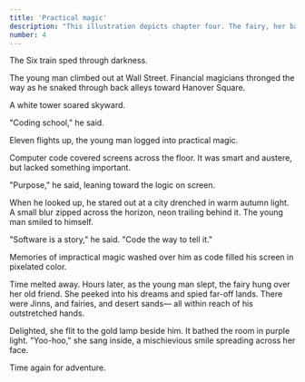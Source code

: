 ```yaml
---
title: 'Practical magic'
description: "This illustration depicts chapter four. The fairy, her back angled to the audience, leans forward into the center of the image, looking up into the dream above her. Chin on hand, she smiles at the adventure unfolding there. A yellow glow lights up the corner of her right eye. Fairy dust sparkles around her, mixing with the moonlight that lights the sky above her. The Jinni from chapter three, now grinning broadly flies up-and-back through the air, arms outstretched, ringed by small glowing fairies. They shine in many colors as they dance mid-air, lighting the scene with tones of emerald green, sky blue, light pink, and pale yellow. Stars hang around them, mixing with multi-colored orbs of light. A mysterious Moroccan castle stands off to the top left of the image. It sits amidst sand dunes that are darkened by mysterious purple light. The moon hangs in haze at the image's other corner. This dream is rising from the young man as he lies sleeps at that image's bottom right corner. He's facing the audience, away from the fantasy, smiling, one hand tucked beneath his face, and the other stretched out before him. His little gold lamp sits on the bedside table to his right, bursting with its impossible magical light."
number: 4
---
```


The Six train sped through darkness.

The young man climbed out at Wall Street. Financial magicians thronged the way as he snaked through back alleys toward Hanover Square. 

A white tower soared skyward. 

"Coding school," he said. 

Eleven flights up, the young man logged into practical magic. 

Computer code covered screens across the floor. It was smart and austere, but lacked something important. 

"Purpose," he said, leaning toward the logic on screen.

When he looked up, he stared out at a city drenched in warm autumn light. A small blur zipped across the horizon, neon trailing behind it. The young man smiled to himself. 

"Software is a story," he said. "Code the way to tell it."

Memories of impractical magic washed over him as code filled his screen in pixelated color. 

Time melted away. Hours later, as the young man slept, the fairy hung over her old friend. She peeked into his dreams and spied far-off lands. There were Jinns, and fairies, and desert sands— all within reach of his outstretched hands.

Delighted, she flit to the gold lamp beside him. It bathed the room in purple light. "Yoo-hoo," she sang inside, a mischievious smile spreading across her face.

Time again for adventure.
